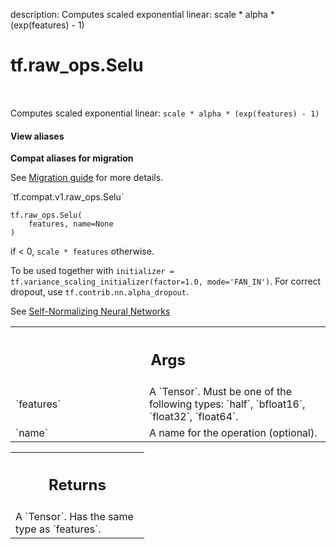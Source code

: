 description: Computes scaled exponential linear: scale * alpha * (exp(features) - 1)

<div itemscope itemtype="http://developers.google.com/ReferenceObject">
<meta itemprop="name" content="tf.raw_ops.Selu" />
<meta itemprop="path" content="Stable" />
</div>

# tf.raw_ops.Selu

<!-- Insert buttons and diff -->

<table class="tfo-notebook-buttons tfo-api nocontent" align="left">

</table>



Computes scaled exponential linear: `scale * alpha * (exp(features) - 1)`

<section class="expandable">
  <h4 class="showalways">View aliases</h4>
  <p>
<b>Compat aliases for migration</b>
<p>See
<a href="https://www.tensorflow.org/guide/migrate">Migration guide</a> for
more details.</p>
<p>`tf.compat.v1.raw_ops.Selu`</p>
</p>
</section>

<pre class="devsite-click-to-copy prettyprint lang-py tfo-signature-link">
<code>tf.raw_ops.Selu(
    features, name=None
)
</code></pre>



<!-- Placeholder for "Used in" -->

if < 0, `scale * features` otherwise.

To be used together with
`initializer = tf.variance_scaling_initializer(factor=1.0, mode='FAN_IN')`.
For correct dropout, use `tf.contrib.nn.alpha_dropout`.

See [Self-Normalizing Neural Networks](https://arxiv.org/abs/1706.02515)

<!-- Tabular view -->
 <table class="responsive fixed orange">
<colgroup><col width="214px"><col></colgroup>
<tr><th colspan="2"><h2 class="add-link">Args</h2></th></tr>

<tr>
<td>
`features`
</td>
<td>
A `Tensor`. Must be one of the following types: `half`, `bfloat16`, `float32`, `float64`.
</td>
</tr><tr>
<td>
`name`
</td>
<td>
A name for the operation (optional).
</td>
</tr>
</table>



<!-- Tabular view -->
 <table class="responsive fixed orange">
<colgroup><col width="214px"><col></colgroup>
<tr><th colspan="2"><h2 class="add-link">Returns</h2></th></tr>
<tr class="alt">
<td colspan="2">
A `Tensor`. Has the same type as `features`.
</td>
</tr>

</table>

